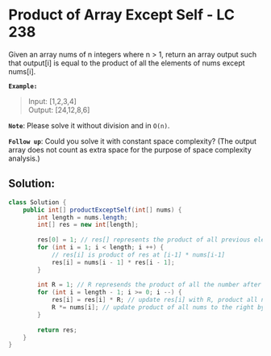 # Product of Array Except Self - LC 238
Given an array nums of n integers where n > 1,  return an array output such that output[i] is equal to the product of all the elements of nums except nums[i].

**`Example:`**
>Input:  [1,2,3,4]\
>Output: [24,12,8,6]

**`Note`**: Please solve it without division and in `O(n)`.

**`Follow up`**:
Could you solve it with constant space complexity? (The output array does not count as extra space for the purpose of space complexity analysis.)

## Solution:
```java
class Solution {
    public int[] productExceptSelf(int[] nums) {
        int length = nums.length;
        int[] res = new int[length];
        
        res[0] = 1; // res[] represents the product of all previous elements up to i, from left->right
        for (int i = 1; i < length; i ++) {
            // res[i] is product of res at [i-1] * nums[i-1]
            res[i] = nums[i - 1] * res[i - 1];
        }
        
        int R = 1; // R represends the product of all the number after i, from right->left
        for (int i = length - 1; i >= 0; i --) {
            res[i] = res[i] * R; // update res[i] with R, product all numbers to the right
            R *= nums[i]; // update product of all nums to the right by * current number
        }
        
        return res;
    }
}
```
